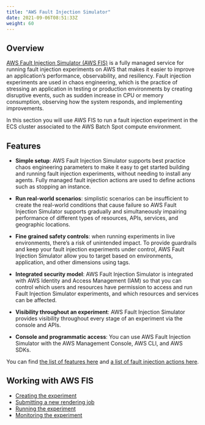 ```yaml
---
title: "AWS Fault Injection Simulator"
date: 2021-09-06T08:51:33Z
weight: 60
---
```


## Overview

[AWS Fault Injection Simulator (AWS FIS)](https://aws.amazon.com/fis/) is a fully managed service for running fault injection experiments on AWS that makes it easier to improve an application’s performance, observability, and resiliency. Fault injection experiments are used in chaos engineering, which is the practice of stressing an application in testing or production environments by creating disruptive events, such as sudden increase in CPU or memory consumption, observing how the system responds, and implementing improvements.

In this section you will use AWS FIS to run a fault injection experiment in the ECS cluster associated to the AWS Batch Spot compute environment.

## Features

- **Simple setup**: AWS Fault Injection Simulator supports best practice chaos engineering parameters to make it easy to get started building and running fault injection experiments, without needing to install any agents. Fully managed fault injection actions are used to define actions such as stopping an instance.

- **Run real-world scenarios**: simplistic scenarios can be insufficient to create the real-world conditions that cause failure so AWS Fault Injection Simulator supports gradually and simultaneously impairing performance of different types of resources, APIs, services, and geographic locations.

- **Fine grained safety controls**: when running experiments in live environments, there’s a risk of unintended impact. To provide guardrails and keep your fault injection experiments under control, AWS Fault Injection Simulator allow you to target based on environments, application, and other dimensions using tags.

- **Integrated security model**: AWS Fault Injection Simulator is integrated with AWS Identity and Access Management (IAM) so that you can control which users and resources have permission to access and run Fault Injection Simulator experiments, and which resources and services can be affected.

- **Visibility throughout an experiment**: AWS Fault Injection Simulator provides visibility throughout every stage of an experiment via the console and APIs.

- **Console and programmatic access**: You can use AWS Fault Injection Simulator with the AWS Management Console, AWS CLI, and AWS SDKs.

You can find [the list of features here](https://aws.amazon.com/fis/features/) and [a list of fault injection actions here](https://docs.aws.amazon.com/fis/latest/userguide/fis-actions-reference.html#fis-actions-reference-fis).

## Working with AWS FIS

- [Creating the experiment](creating_experiment)
- [Submitting a new rendering job](starting_new_job)
- [Running the experiment](running_experiment)
- [Monitoring the experiment](monitoring)